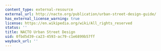 ```yaml
---
content_type: external-resource
external_url: http://nacto.org/publication/urban-street-design-guide/
has_external_license_warning: true
license: https://en.wikipedia.org/wiki/All_rights_reserved
status: ''
title: NACTO Urban Street Design
uid: 0fbd5d39-ca23-4593-ac79-c1e6899b57ff
wayback_url: ''
---
```

